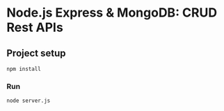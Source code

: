 # Node.js Express & MongoDB: CRUD Rest APIs

## Project setup
```
npm install
```
### Run
```
node server.js
```
